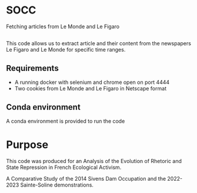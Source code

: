 # SOCC
Fetching articles from Le Monde and Le Figaro
##
This code allows us to extract article and their content from the newspapers Le Figaro and Le Monde for specific time ranges.

## Requirements
- A running docker with selenium and chrome open on port 4444
- Two cookies from Le Monde and Le Figaro in Netscape format

## Conda environment
A conda environment is provided to run the code


# Purpose
This code was produced for an Analysis of the Evolution of Rhetoric and State Repression in French Ecological Activism.

A Comparative Study of the 2014 Sivens Dam Occupation and the 2022-2023 Sainte-Soline demonstrations.
